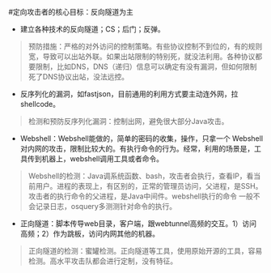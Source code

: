 #定向攻击者的核心目标：反向隧道为主 

* 建立各种技术的反向隧道；CS；后门；反弹。 

>预防措施：严格的对外访问的控制策略。有些协议控制不到位的，有的规则宽，导致可以出站外联。如果出站限制的特别死，就没法利用。各种协议都要限制，比如DNS，DNS（递归）信息可以确定有没有漏洞，但如何限制死了DNS协议出站，没法远控。 


* 反序列化的漏洞，如fastjson，目前通用的利用方式要主动连外网，拉shellcode。 

>检测和预防反序列化漏洞：控制出网，避免很大部分Java攻击。 

* Webshell：Webshell能做的，简单的密码的收集，操作，只拿一个 Webshell 对内网的攻击，限制比较大的。有执行命令的行为。经常，利用的场景是，工具传到机器上，webshell调用工具或者命令。 

>Webshell的检测：Java调系统函数、bash，攻击者会执行，查看IP，看当前用户。进程的表现上，有区别的，正常的管理员访问，父进程，是SSH。攻击者的执行命令的父进程，是Java中间件。webshell执行的命令 一般不会记录日志，osquery多测测针对命令的执行。

* 正向隧道：脚本传导web目录，客户端，跟webtunnel高频的交互。1）访问高频；2）作为跳板，访问内网其他的机器。 

>正向隧道的检测：蜜罐检测。正向隧道等工具，使用原始开源的工具，容易检测。高水平攻击队都会进行定制，没有特征。

